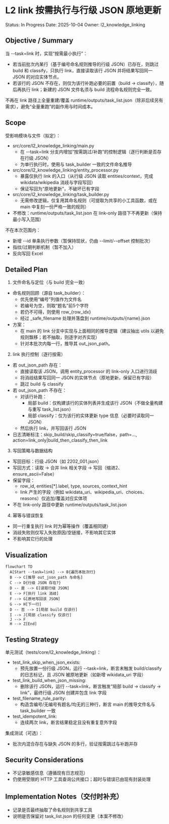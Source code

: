 # L2 link 按需执行与行级 JSON 原地更新

Status: In Progress
Date: 2025-10-04
Owner: l2_knowledge_linking

## Objective / Summary
当 --task=link 时，实现“按需最小执行”：
- 若当前批次内某行（基于编号命名规则推导的行级 JSON）已存在，则跳过 build 和 classify，只执行 link，直接读取该行 JSON 并将结果写回同一 JSON 的对应实体节点。
- 若该行的 JSON 不存在，则仅为该行补跑必要的前置（build → classify），随后再执行 link；新建的 JSON 文件名须与 build 流程命名规则完全一致。

不再在 link 路径上全量重建/覆盖 runtime/outputs/task_list.json（除非后续另有需求），避免“全量重跑”的副作用与时间成本。

## Scope
受影响模块与文件（拟定）：
- src/core/l2_knowledge_linking/main.py
  - 在 --task=link 分支内增加“按需跳过/补跑”的控制逻辑（逐行判断是否存在行级 JSON）
  - 为单行执行时，使用与 task_builder 一致的文件命名推导
- src/core/l2_knowledge_linking/entity_processor.py
  - 暴露仅执行 link 的入口（从行级 JSON 读取 entities/context，完成 wikidata/wikipedia 消歧与字段写回）
  - 保证写回为“原地更新”，不破坏已有字段
- src/core/l2_knowledge_linking/task_builder.py
  - 无需修改逻辑，仅复用其命名规则（可提取为共享的小工具函数，或在 main 中复刻一份严格一致的规则）
- 不修改：runtime/outputs/task_list.json 在 link-only 路径下不再更新（保持最小写入范围）

不在本次范围内：
- 新增 --id 单条执行参数（暂保持现状，仍由 --limit/--offset 控制批次）
- 指纹/过期判断机制（暂不加入）
- 反向写回 Excel

## Detailed Plan

1) 文件命名与定位（与 build 完全一致）
- 命名规则回顾（源自 task_builder）：
  - 优先使用“编号”列值作为文件名
  - 若编号为空，则取“题名”前5个字符
  - 若仍不可得，则使用 row_{row_idx}
  - 经过 _safe_filename 处理并落盘到 runtime/outputs/{name}.json
- 方案：
  - 在 main 的 link 分支中实现与上面相同的推导逻辑（建议抽出 utils 以避免规则飘移；若不抽取，则逐字对齐实现）
  - 针对本批次内每一行，推导其 out_json_path。

2) link 执行控制（逐行按需）
- 若 out_json_path 存在：
  - 直接读取该 JSON，调用 entity_processor 的 link-only 入口进行消歧
  - 将消歧结果写回同一 JSON 的实体节点（原地更新，保留已有字段）
  - 跳过 build 与 classify
- 若 out_json_path 不存在：
  - 对该行补跑：
    - 局部 build：仅构建该行的实体列表并生成该行 JSON（不做全量构建与重写 task_list.json）
    - 局部 classify：仅为该行的实体更新 type 信息（必要时读取同一 JSON）
  - 然后执行 link，并写回该行 JSON
- 日志清晰标注：skip_build/skip_classify=true/false，path=..., action=link_only|build_then_classify_then_link

3) 写回策略与数据结构
- 写回目标：行级 JSON（如 2202_001.json）
- 写回方式：读取 → 合并 link 相关字段 → 写回（缩进2、ensure_ascii=False）
- 保留字段：
  - row_id, entities[*].label, type, sources, context_hint
  - link 产生的字段（例如 wikidata_uri、wikipedia_uri、choices、reasons）仅追加/覆盖对应实体项
- 不在 link-only 路径中更新 runtime/outputs/task_list.json

4) 幂等与错误恢复
- 同一行重复执行 link 时为幂等操作（覆盖相同键）
- 消歧失败则仅写入失败原因/空链接，不影响其它实体
- 不影响其它行的处理

## Visualization

```mermaid
flowchart TD
  A[Start --task=link] --> B{遍历本批次行}
  B --> C[推导 out_json_path 与命名]
  C --> D{行级 JSON 存在?}
  D -- 是 --> E[读取行级 JSON]
  E --> F[执行 link 消歧]
  F --> G[原地写回该 JSON]
  G --> H[下一行]
  D -- 否 --> I[局部 build 仅该行]
  I --> J[局部 classify 仅该行]
  J --> F
  H --> Z[End]
```

## Testing Strategy

单元测试（tests/core/l2_knowledge_linking）：
- test_link_skip_when_json_exists:
  - 预先放置一份行级 JSON，运行 --task=link，断言未触发 build/classify 的日志标记，且 JSON 被原地更新（如新增 wikidata_uri 字段）
- test_link_build_when_json_missing:
  - 删除该行 JSON，运行 --task=link，断言触发“局部 build → classify → link”，最终行级 JSON 创建并包含 link 字段
- test_filename_rule_parity:
  - 构造含编号/无编号有题名/均无的三种行，断言 main 的推导文件名与 task_builder 一致
- test_idempotent_link:
  - 连续两次 link，断言结果稳定且没有重复意外字段

集成测试（可选）：
- 批次内混合存在与缺失 JSON 的多行，验证按需跳过与补跑并存

## Security Considerations
- 不记录敏感信息（遵循现有日志规范）
- 仍使用受限的 HTTP 工具查询公共接口；超时与错误已由现有封装处理

## Implementation Notes（交付时补充）
- 记录是否最终抽取了命名规则到共享工具
- 说明是否保留对 task_list.json 的任何变更（本案不修改）